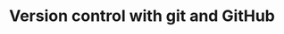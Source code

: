 ---
type: training
authors:
- vgranda
title: Version control with git and GitHub
tags:
- R
- reproducibility
- watering talents
training_info:
    start_date: "2024-02-05"
    end_date: "2024-02-07"
    hours: 8
    place: CREAF
summary: This course is intended as an introduction to git and control version systems in general. We will see how to use git efficiently in several scenarios (individual work, collaborations…) and explain the basics of the git workflow as well as also more advanced techniques (branches, merges, pull requests...). Finally, we will introduce how to use available online services (GitHub, GitLab…) that allows us to store and share our git repositories.
draft: false
lastmod: 2024-02-05
---